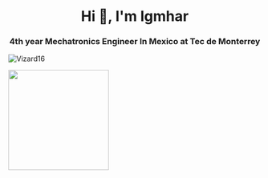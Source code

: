 
<h1 align="center">Hi 👋, I'm Igmhar</h1>
<h3 align="center">4th year Mechatronics Engineer In Mexico at Tec de Monterrey</h3>
<p align="left"> <img src="https://komarev.com/ghpvc/?username=presno2112&label=Profile%20views&color=0e75b6&style=flat" alt="Vizard16" /> </p>

<a href="https://github.com/Vizard16">
  <img height=200 align="center" src="https://github-readme-stats.vercel.app/api?username=Vizard16&show_icons=true&theme=dark" />
</a>
